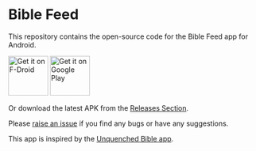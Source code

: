 # Bible Feed

This repository contains the open-source code for the Bible Feed app for Android.

[<img src="https://fdroid.gitlab.io/artwork/badge/get-it-on.png"
     alt="Get it on F-Droid"
     height="80">](https://f-droid.org/packages/com.me2christ.bible_feed/)
[<img src="https://play.google.com/intl/en_us/badges/images/generic/en-play-badge.png"
     alt="Get it on Google Play"
     height="80">](https://play.google.com/apps/testing/com.me2christ.bible_feed)

Or download the latest APK from the [Releases Section](https://github.com/dizzib/bible-feed/releases/latest).

Please [raise an issue](https://github.com/dizzib/bible-feed/issues) if you find any bugs or have any suggestions.

This app is inspired by the [Unquenched Bible app](https://github.com/unquenchedservant/Unquenched-Bible).
